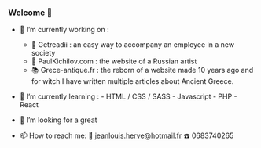 ### Welcome 👋

- 🔭 I’m currently working on : 
     * :rocket: Getreadii : an easy way to accompany an employee in a new society
     * :racehorse: PaulKichilov.com : the website of a Russian artist
     * :books: Grece-antique.fr : the reborn of a website made 10 years ago and for witch I have written multiple articles about Ancient Greece.
      
- 🌱 I’m currently learning :
      - HTML / CSS / SASS
      - Javascript
      - PHP
      - React

- 👯 I’m looking for a great

- 📫 How to reach me: :email: jeanlouis.herve@hotmail.fr :phone: 0683740265


